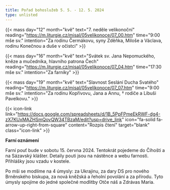 ```yaml
---
title: Pořad bohoslužeb 5. 5. - 12. 5. 2024
type: unlisted
---
```


{{< mass day="12" month="kvě" text="7. neděle velikonoční" reading="https://m.liturgie.cz/misal/05velikonoce/07_00.htm" time="9:00 mše sv." intention="Za rodinu Čermákovu, syny Zděňka, Miloše a Václava, rodinu Konečnou a duše v očistci" >}}

{{< mass day="16" month="kvě" text="Svátek sv. Jana Nepomuckého, kněze a mučedníka, hlavního patrona Čech" reading="https://m.liturgie.cz/misal/05velikonoce/07_04.htm" time="17:30 mše sv." intention="Za farníky" >}}

{{< mass day="19" month="kvě" text="Slavnost Seslání Ducha Svatého" reading="https://m.liturgie.cz/misal/05velikonoce/07_07.htm" time="9:00 mše sv." intention="Za rodinu Kopřivovu, Jana a Annu, † rodiče a Libuši Pavelkovu." >}}

{{< icon-link link="https://docs.google.com/spreadsheets/d/1B_5PpFPmeEkRWF-dg4-zX7KUxMAZHSmQovQW34TBzaM/edit?usp=drive_link" icon="fa-solid fa-arrow-up-right-from-square" content="Rozpis čtení" target="blank" class="icon-link" >}}

**Farní oznámení**

Farní pouť bude v sobotu 15. června 2024. Tentokrát pojedeme do Číhošti a na Sázavský klášter. Detaily pouti jsou na nástěnce a webu farnosti. Přihlášky jsou vzadu v kostele.

Po mši se modlíme na 4 úmysly: za Ukrajinu, za dary DS pro nového Brněnského biskupa, za nová kněžská a řeholní povolání a za přírodu. Tyto úmysly spojíme do jedné společné modlitby Otče náš a Zdrávas Maria.